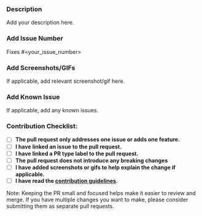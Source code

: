 ### Description
Add your description here.

### Add Issue Number
Fixes #<your_issue_number>

### Add Screenshots/GIFs
If applicable, add relevant screenshot/gif here.

### Add Known Issue
If applicable, add any known issues.

### Contribution Checklist:
- [ ] **The pull request only addresses one issue or adds one feature.**
- [ ] **I have linked an issue to the pull request.**
- [ ] **I have linked a PR type label to the pull request.**
- [ ] **The pull request does not introduce any breaking changes**
- [ ] **I have added screenshots or gifs to help explain the change if applicable.**
- [ ] **I have read the [contribution guidelines](../../docs/CONTRIBUTING.md).**

Note: Keeping the PR small and focused helps make it easier to review and merge. If you have multiple changes you want to make, please consider submitting them as separate pull requests.

